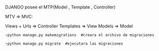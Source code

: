 DJANGO posee el MTP(Model , Template , Controller)

MTV => MVC:

Views + Urls => Controller
Templates => View
Models => Model

```
~python manage.py makemigrations  #creara el archivo de migraciones 

~python manage.py migrate  #ejecutara las migraciones

```
